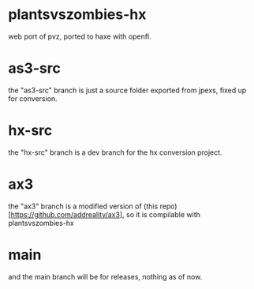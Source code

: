 # plantsvszombies-hx
web port of pvz, ported to haxe with openfl.

# as3-src
the "as3-src" branch is just a source folder exported from jpexs, fixed up for conversion.

# hx-src 
the "hx-src" branch is a dev branch for the hx conversion project.

# ax3
the "ax3" branch is a modified version of (this repo)[https://github.com/addreality/ax3], so it is compilable with plantsvszombies-hx

# main
and the main branch will be for releases, nothing as of now.
